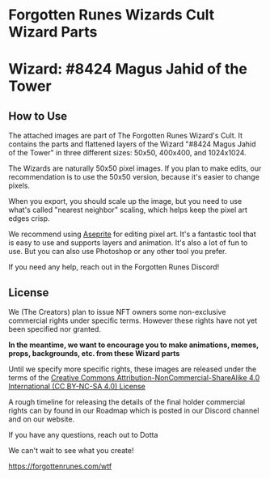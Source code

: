 # Forgotten Runes Wizards Cult Wizard Parts

# Wizard: #8424 Magus Jahid of the Tower

## How to Use

The attached images are part of The Forgotten Runes Wizard's Cult. It contains the parts and flattened layers of the Wizard "#8424 Magus Jahid of the Tower" in three different sizes: 50x50, 400x400, and 1024x1024.

The Wizards are naturally 50x50 pixel images. If you plan to make edits, our recommendation is to use the 50x50 version, because it's easier to change pixels.

When you export, you should scale up the image, but you need to use what's called "nearest neighbor" scaling, which helps keep the pixel art edges crisp.

We recommend using [Aseprite](https://www.aseprite.org/) for editing pixel art. It's a fantastic tool that is easy to use and supports layers and animation. It's also a lot of fun to use. But you can also use Photoshop or any other tool you prefer.

If you need any help, reach out in the Forgotten Runes Discord!

## License

We (The Creators) plan to issue NFT owners some non-exclusive commercial rights under specific terms. However these rights have not yet been specified nor granted.

**In the meantime, we want to encourage you to make animations, memes, props, backgrounds, etc. from these Wizard parts**

Until we specify more specific rights, these images are released under the terms of the [Creative Commons Attribution-NonCommercial-ShareAlike 4.0 International (CC BY-NC-SA 4.0) License](https://creativecommons.org/licenses/by-nc-sa/4.0/)

A rough timeline for releasing the details of the final holder commercial rights can by found in our Roadmap which is posted in our Discord channel and on our website.

If you have any questions, reach out to Dotta

We can't wait to see what you create!

https://forgottenrunes.com/wtf
